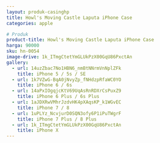 ```yaml
---
layout: produk-casinghp
title: Howl's Moving Castle Laputa iPhone Case
categories: apple

# Produk
product-title: Howl's Moving Castle Laputa iPhone Case
harga: 90000
sku: hn-0054
image-drive: 1k_ITmgCtetYmGLUkPzX00GqU86PxctAn
gallery:
  - url: 14uzZbac7No1HBN6_nmBtNNrmVnNplZFk
    title: iPhone 5 / 5s / SE
  - url: 1k7VZwG-BqA0jNvyZp_fNHdzpRfaWC0YO
    title: iPhone 6 / 6s
  - url: 14aPxIOgqjcKtV69UqAsRnRDXrCsPuxZ9
    title: iPhone 6 Plus / 6s Plus
  - url: 1aJDXRwVMhrJzdvHK4pXAqsKP_k1WGvEC
    title: iPhone 7 / 8
  - url: 1uPLYz_NcvjurD0SQN3ofy6P1iPuTWgrF
    title: iPhone 7 Plus / 8 Plus
  - url: 1k_ITmgCtetYmGLUkPzX00GqU86PxctAn
    title: iPhone X
---
```


